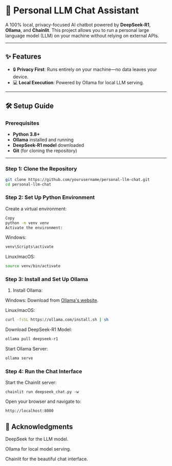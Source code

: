 # 🚀 Personal LLM Chat Assistant

A 100% local, privacy-focused AI chatbot powered by **DeepSeek-R1**, **Ollama**, and **Chainlit**. This project allows you to run a personal large language model (LLM) on your machine without relying on external APIs.


---

## ✨ Features

- 🔒 **Privacy First**: Runs entirely on your machine—no data leaves your device.
- 💻 **Local Execution**: Powered by Ollama for local LLM serving.

---

## 🛠️ Setup Guide

### Prerequisites
- **Python 3.8+**
- **Ollama** installed and running
- **DeepSeek-R1 model** downloaded
- **Git** (for cloning the repository)

---

### Step 1: Clone the Repository

```bash
git clone https://github.com/yourusername/personal-llm-chat.git
cd personal-llm-chat
```



### Step 2: Set Up Python Environment
Create a virtual environment:
```bash
Copy
python -m venv venv
Activate the environment:
```
Windows:
```bash
venv\Scripts\activate
```
Linux/macOS:

```bash
source venv/bin/activate
```

### Step 3: Install and Set Up Ollama
1. Install Ollama:

Windows: Download from [Ollama's website](https://ollama.com/).

Linux/macOS:

```bash
curl -fsSL https://ollama.com/install.sh | sh
```
Download DeepSeek-R1 Model:

```bash
ollama pull deepseek-r1
```

Start Ollama Server:

```bash
ollama serve
```

### Step 4: Run the Chat Interface
Start the Chainlit server:

```Copy
chainlit run deepseek_chat.py -w
```
Open your browser and navigate to:

```
http://localhost:8000
```

## 🙏 Acknowledgments
DeepSeek for the LLM model.

Ollama for local model serving.

Chainlit for the beautiful chat interface.

